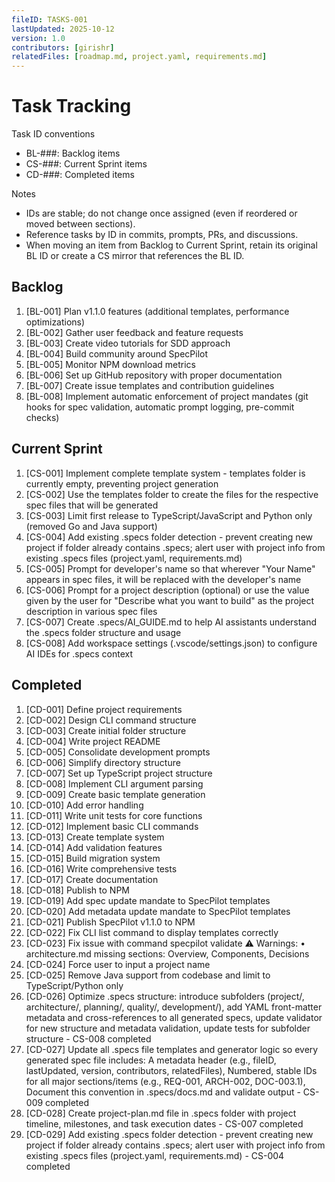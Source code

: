```yaml
---
fileID: TASKS-001
lastUpdated: 2025-10-12
version: 1.0
contributors: [girishr]
relatedFiles: [roadmap.md, project.yaml, requirements.md]
---
```


# Task Tracking

Task ID conventions

- BL-###: Backlog items
- CS-###: Current Sprint items
- CD-###: Completed items

Notes

- IDs are stable; do not change once assigned (even if reordered or moved between sections).
- Reference tasks by ID in commits, prompts, PRs, and discussions.
- When moving an item from Backlog to Current Sprint, retain its original BL ID or create a CS mirror that references the BL ID.

## Backlog

1. [BL-001] Plan v1.1.0 features (additional templates, performance optimizations)
2. [BL-002] Gather user feedback and feature requests
3. [BL-003] Create video tutorials for SDD approach
4. [BL-004] Build community around SpecPilot
5. [BL-005] Monitor NPM download metrics
6. [BL-006] Set up GitHub repository with proper documentation
7. [BL-007] Create issue templates and contribution guidelines
8. [BL-008] Implement automatic enforcement of project mandates (git hooks for spec validation, automatic prompt logging, pre-commit checks)

## Current Sprint

1. [CS-001] Implement complete template system - templates folder is currently empty, preventing project generation
2. [CS-002] Use the templates folder to create the files for the respective spec files that will be generated
3. [CS-003] Limit first release to TypeScript/JavaScript and Python only (removed Go and Java support)
4. [CS-004] Add existing .specs folder detection - prevent creating new project if folder already contains .specs; alert user with project info from existing .specs files (project.yaml, requirements.md)
5. [CS-005] Prompt for developer's name so that wherever "Your Name" appears in spec files, it will be replaced with the developer's name
6. [CS-006] Prompt for a project description (optional) or use the value given by the user for "Describe what you want to build" as the project description in various spec files
9. [CS-007] Create .specs/AI_GUIDE.md to help AI assistants understand the .specs folder structure and usage
10. [CS-008] Add workspace settings (.vscode/settings.json) to configure AI IDEs for .specs context



## Completed

1. [CD-001] Define project requirements
2. [CD-002] Design CLI command structure
3. [CD-003] Create initial folder structure
4. [CD-004] Write project README
5. [CD-005] Consolidate development prompts
6. [CD-006] Simplify directory structure
7. [CD-007] Set up TypeScript project structure
8. [CD-008] Implement CLI argument parsing
9. [CD-009] Create basic template generation
10. [CD-010] Add error handling
11. [CD-011] Write unit tests for core functions
12. [CD-012] Implement basic CLI commands
13. [CD-013] Create template system
14. [CD-014] Add validation features
15. [CD-015] Build migration system
16. [CD-016] Write comprehensive tests
17. [CD-017] Create documentation
18. [CD-018] Publish to NPM
19. [CD-019] Add spec update mandate to SpecPilot templates
20. [CD-020] Add metadata update mandate to SpecPilot templates
21. [CD-021] Publish SpecPilot v1.1.0 to NPM
22. [CD-022] Fix CLI list command to display templates correctly
23. [CD-023] Fix issue with command specpilot validate ⚠️ Warnings: • architecture.md missing sections: Overview, Components, Decisions
24. [CD-024] Force user to input a project name
25. [CD-025] Remove Java support from codebase and limit to TypeScript/Python only
26. [CD-026] Optimize .specs structure: introduce subfolders (project/, architecture/, planning/, quality/, development/), add YAML front-matter metadata and cross-references to all generated specs, update validator for new structure and metadata validation, update tests for subfolder structure - CS-008 completed
27. [CD-027] Update all .specs file templates and generator logic so every generated spec file includes: A metadata header (e.g., fileID, lastUpdated, version, contributors, relatedFiles), Numbered, stable IDs for all major sections/items (e.g., REQ-001, ARCH-002, DOC-003.1), Document this convention in .specs/docs.md and validate output - CS-009 completed
28. [CD-028] Create project-plan.md file in .specs folder with project timeline, milestones, and task execution dates - CS-007 completed
29. [CD-029] Add existing .specs folder detection - prevent creating new project if folder already contains .specs; alert user with project info from existing .specs files (project.yaml, requirements.md) - CS-004 completed
